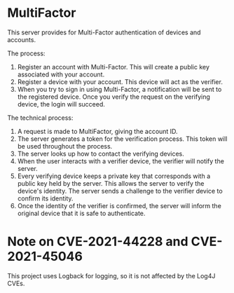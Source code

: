 MultiFactor
===========

This server provides for Multi-Factor authentication of devices and accounts.

The process:

1. Register an account with Multi-Factor. This will create a public key associated with your account.
2. Register a device with your account. This device will act as the verifier.
3. When you try to sign in using Multi-Factor, a notification will be sent to the registered device. 
Once you verify the request on the verifying device, the login will succeed.

The technical process:
1. A request is made to MultiFactor, giving the account ID.
2. The server generates a token for the verification process. 
This token will be used throughout the process.
3. The server looks up how to contact the verifying devices.
4. When the user interacts with a verifier device, the verifier will 
notify the server.
5. Every verifying device keeps a private key that corresponds with a 
public key held by the server. This allows the server to verify the device's 
identity. The server sends a challenge to the verifier device to confirm 
its identity.
6. Once the identity of the verifier is confirmed, the server will inform 
the original device that it is safe to authenticate.

Note on CVE-2021-44228 and CVE-2021-45046
=========================================

This project uses Logback for logging, so it is not affected by the Log4J 
CVEs.